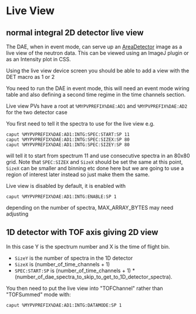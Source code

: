 # Live View

## normal integral 2D detector live view
 
The DAE, when in event mode, can serve up an [AreaDetector](https://github.com/areaDetector/ADCore) image as a live view of the neutron data. This can be viewed using an ImageJ plugin or as an Intensity plot in CSS.

Using the live view device screen you should be able to add a view with the DET macro as 1 or 2

You need to run the DAE in event mode, this will need an event mode wiring table and also defining a second time regime in the time channels section. 
 
Live view PVs have a root at `%MYPVPREFIX%DAE:AD1` and `%MYPVPREFIX%DAE:AD2` for the two detector case

You first need to tell it the spectra to use for the live view e.g.
```
caput %MYPVPREFIX%DAE:AD1:INTG:SPEC:START:SP 11
caput %MYPVPREFIX%DAE:AD1:INTG:SPEC:SIZEX:SP 80
caput %MYPVPREFIX%DAE:AD1:INTG:SPEC:SIZEY:SP 80
```
will tell it to start from spectrum 11 and use consecutive spectra in an 80x80 grid. Note that `SPEC:SIZEX` and `SizeX` should be set the same at this point, `SizeX` can be smaller and binning etc done here but we are going to use a region of interest later instead so just make them the same. 

Live view is disabled by default, it is enabled with
```
caput %MYPVPREFIX%DAE:AD1:INTG:ENABLE:SP 1
```
depending on the number of spectra, MAX_ARRAY_BYTES may need adjusting

## 1D detector with TOF axis giving 2D view

In this case Y is the spectrum number and X is the time of flight bin. 

* `SizeY` is the number of spectra in the 1D detector
* `SizeX` is (number_of_time_channels + 1)
* `SPEC:START:SP` is (number_of_time_channels + 1) * (number_of_dae_spectra_to_skip_to_get_to_1D_detector_spectra).

You then need to put the live view into "TOFChannel" rather than "TOFSummed" mode with:
```
caput %MYPVPREFIX%DAE:AD1:INTG:DATAMODE:SP 1
```

